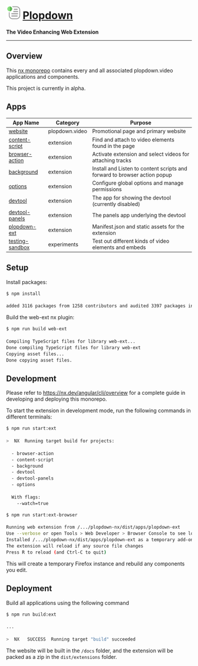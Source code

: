 # ![Plopdown Logo](apps/plopdown-ext/src/icons/38.png) [Plopdown](https://plopdown.video)

**The Video Enhancing Web Extension**

---

## Overview

This [nx monorepo](https://nx.dev/angular) contains every and all associated plopdown.video applications
and components.

This project is currently in alpha.

## Apps

| App Name                                | Category       | Purpose                                                                   |
| --------------------------------------- | -------------- | ------------------------------------------------------------------------- |
| [website](apps/website)                 | plopdown.video | Promotional page and primary website                                      |
| [content-script](apps/content-script)   | extension      | Find and attach to video elements found in the page                       |
| [browser-action](apps/browser-action)   | extension      | Activate extension and select videos for attaching tracks                 |
| [background](apps/background)           | extension      | Install and Listen to content scripts and forward to browser action popup |
| [options](apps/options)                 | extension      | Configure global options and manage permissions                           |
| [devtool](apps/devtool)                 | extension      | The app for showing the devtool (currently disabled)                      |
| [devtool-panels](apps/devtool)          | extension      | The panels app underlying the devtool                                     |
| [plopdown-ext](apps/plopdown-ext)       | extension      | Manifest.json and static assets for the extension                         |
| [testing-sandbox](apps/testing-sandbox) | experiments    | Test out different kinds of video elements and embeds                     |

## Setup

Install packages:

```bash
$ npm install

added 3116 packages from 1258 contributors and audited 3397 packages in 849.968s
```

Build the web-ext nx plugin:

```bash
$ npm run build web-ext

Compiling TypeScript files for library web-ext...
Done compiling TypeScript files for library web-ext
Copying asset files...
Done copying asset files.
```

## Development

Please refer to <https://nx.dev/angular/cli/overview> for a complete guide in developing and deploying this monorepo.

To start the extension in development mode, run the following commands in different terminals:

```bash
$ npm run start:ext

>  NX  Running target build for projects:

  - browser-action
  - content-script
  - background
  - devtool
  - devtool-panels
  - options

  With flags:
    --watch=true
```

```bash
$ npm run start:ext-browser

Running web extension from /.../plopdown-nx/dist/apps/plopdown-ext
Use --verbose or open Tools > Web Developer > Browser Console to see logging
Installed /.../plopdown-nx/dist/apps/plopdown-ext as a temporary add-on
The extension will reload if any source file changes
Press R to reload (and Ctrl-C to quit)
```

This will create a temporary Firefox instance and rebuild any components you edit.

## Deployment

Build all applications using the following command

```bash
$ npm run build:ext

...

>  NX   SUCCESS  Running target "build" succeeded
```

The website will be built in the `/docs` folder, and the extension
will be packed as a zip in the `dist/extensions` folder.
